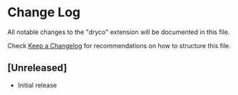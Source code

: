 # Change Log

All notable changes to the "dryco" extension will be documented in this file.

Check [Keep a Changelog](http://keepachangelog.com/) for recommendations on how to structure this file.

## [Unreleased]

- Initial release